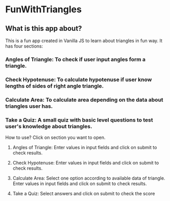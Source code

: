 # FunWithTriangles


## What is this app about?
This is a fun app created in Vanilla JS to learn about triangles in fun way. It has four sections:

### Angles of Triangle: To check if user input angles form a triangle.

### Check Hypotenuse: To calculate hypotenuse if user know lengths of sides of right angle triangle.

### Calculate Area: To calculate area depending on the data about triangles user has.

### Take a Quiz: A small quiz with basic level questions to test user's knowledge about triangles.

How to use?
Click on section you want to open.

1. Angles of Triangle: Enter values in input fields and click on submit to check results.

2. Check Hypotenuse: Enter values in input fields and click on submit to check results.

3. Calculate Area: Select one option according to available data of triangle. Enter values in input fields and click on submit to check results.

4. Take a Quiz: Select answers and click on submit to check the score
